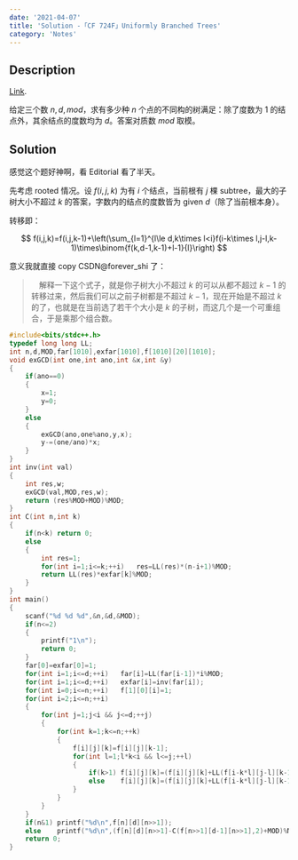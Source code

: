```yaml
---
date: '2021-04-07'
title: 'Solution -「CF 724F」Uniformly Branched Trees'
category: 'Notes'
---
```


## Description

[Link](http://codeforces.com/problemset/problem/724/F).

给定三个数 $n,d,mod$，求有多少种 $n$ 个点的不同构的树满足：除了度数为 $1$ 的结点外，其余结点的度数均为 $d$。答案对质数 $mod$ 取模。

## Solution

感觉这个题好神啊，看 Editorial 看了半天。

先考虑 rooted 情况。设 $f(i,j,k)$ 为有 $i$ 个结点，当前根有 $j$ 棵 subtree，最大的子树大小不超过 $k$ 的答案，字数内的结点的度数皆为 given $d$（除了当前根本身）。

转移即：

$$
f(i,j,k)=f(i,j,k-1)+\left(\sum_{l=1}^{l\le d,k\times l<i}f(i-k\times l,j-l,k-1)\times\binom{f(k,d-1,k-1)+l-1}{l}\right)
$$

意义我就直接 copy CSDN@forever_shi 了：

>　解释一下这个式子，就是你子树大小不超过 $k$ 的可以从都不超过 $k−1$ 的转移过来，然后我们可以之前子树都是不超过 $k−1$，现在开始是不超过 $k$ 的了，也就是在当前选了若干个大小是 $k$ 的子树，而这几个是一个可重组合，于是乘那个组合数。

```cpp
#include<bits/stdc++.h>
typedef long long LL;
int n,d,MOD,far[1010],exfar[1010],f[1010][20][1010];
void exGCD(int one,int ano,int &x,int &y)
{
	if(ano==0)
	{
		x=1;
		y=0;
	}
	else
	{
		exGCD(ano,one%ano,y,x);
		y-=(one/ano)*x;
	}
}
int inv(int val)
{
	int res,w;
	exGCD(val,MOD,res,w);
	return (res%MOD+MOD)%MOD;
}
int C(int n,int k) 
{
	if(n<k)	return 0;
	else
	{
		int res=1;
		for(int i=1;i<=k;++i)	res=LL(res)*(n-i+1)%MOD;
		return LL(res)*exfar[k]%MOD;
	}
}
int main()
{
	scanf("%d %d %d",&n,&d,&MOD);
	if(n<=2)
	{
		printf("1\n");
		return 0;
	}
	far[0]=exfar[0]=1;
	for(int i=1;i<=d;++i)	far[i]=LL(far[i-1])*i%MOD;
	for(int i=1;i<=d;++i)	exfar[i]=inv(far[i]);
	for(int i=0;i<=n;++i)	f[1][0][i]=1;
	for(int i=2;i<=n;++i)
	{
		for(int j=1;j<i && j<=d;++j)
		{
			for(int k=1;k<=n;++k)
			{
				f[i][j][k]=f[i][j][k-1];
				for(int l=1;l*k<i && l<=j;++l)
				{
					if(k>1)	f[i][j][k]=(f[i][j][k]+LL(f[i-k*l][j-l][k-1])*C(f[k][d-1][k-1]+l-1,l)%MOD)%MOD;
					else	f[i][j][k]=(f[i][j][k]+LL(f[i-k*l][j-l][k-1])*C(f[k][0][k-1]+l-1,l)%MOD)%MOD;
				}
			}
		}
	}
	if(n&1)	printf("%d\n",f[n][d][n>>1]);
	else	printf("%d\n",(f[n][d][n>>1]-C(f[n>>1][d-1][n>>1],2)+MOD)%MOD);
	return 0;
}
```